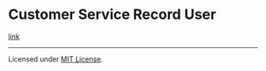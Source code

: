 # Customer Service Record User
[link](https://team-rocket-trio.github.io/csr-sd-presentation/)


---
Licensed under [MIT License](LICENSE.md).
